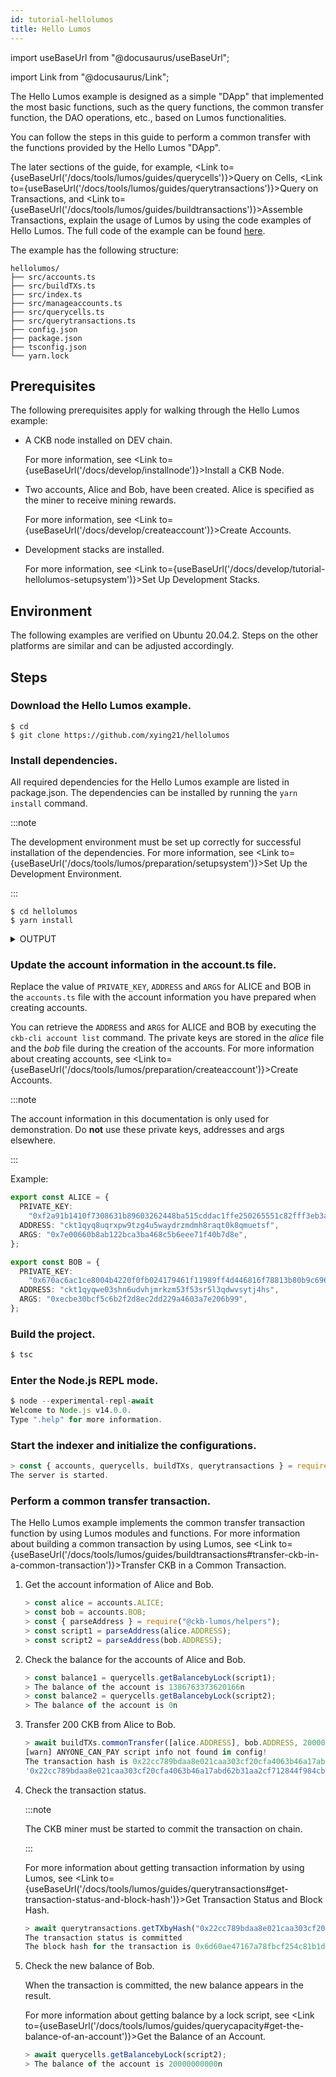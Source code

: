 ```yaml
---
id: tutorial-hellolumos
title: Hello Lumos
---
```

import useBaseUrl from "@docusaurus/useBaseUrl";

import Link from "@docusaurus/Link";

The Hello Lumos example is designed as a simple "DApp" that implemented the most basic functions, such as the query functions, the common transfer function, the DAO operations, etc., based on Lumos functionalities.

You can follow the steps in this guide to perform a common transfer with the functions provided by the Hello Lumos "DApp".

The later sections of the guide, for example, <Link to={useBaseUrl('/docs/tools/lumos/guides/querycells')}>Query on Cells</Link>, <Link to={useBaseUrl('/docs/tools/lumos/guides/querytransactions')}>Query on Transactions</Link>, and <Link to={useBaseUrl('/docs/tools/lumos/guides/buildtransactions')}>Assemble Transactions</Link>, explain the usage of Lumos by using the code examples of Hello Lumos. The full code of the example can be found [here](https://github.com/xying21/hellolumos). 

The  example has the following structure:

```
hellolumos/
├── src/accounts.ts
├── src/buildTXs.ts
├── src/index.ts
├── src/manageaccounts.ts
├── src/querycells.ts
├── src/querytransactions.ts
├── config.json
├── package.json
├── tsconfig.json
└── yarn.lock
```

## Prerequisites

The following prerequisites apply for walking through the Hello Lumos example:

- A CKB node installed on DEV chain.

  For more information, see <Link to={useBaseUrl('/docs/develop/installnode')}>Install a CKB Node</Link>.

- Two accounts, Alice and Bob, have been created. Alice is specified as the miner to receive mining rewards. 

  For more information, see <Link to={useBaseUrl('/docs/develop/createaccount')}>Create Accounts</Link>.

- Development stacks are installed. 

  For more information, see <Link to={useBaseUrl('/docs/develop/tutorial-hellolumos-setupsystem')}>Set Up Development Stacks</Link>.

## Environment

The following examples are verified on Ubuntu 20.04.2. Steps on the other platforms are similar and can be adjusted accordingly.

## Steps

### Download the Hello Lumos example.

```shell
$ cd
$ git clone https://github.com/xying21/hellolumos
```

### Install dependencies.

All required dependencies for the Hello Lumos example are listed in package.json. The dependencies can be installed by running the `yarn install` command. 

:::note

The development environment must be set up correctly for successful installation of the dependencies. For more information, see <Link to={useBaseUrl('/docs/tools/lumos/preparation/setupsystem')}>Set Up the Development Environment</Link>.

:::

```shell
$ cd hellolumos
$ yarn install
```

<details><summary>OUTPUT</summary>
<p>


```shell
yarn install v1.22.10
[1/4] Resolving packages...
[2/4] Fetching packages...
info fsevents@2.3.2: The platform "win32" is incompatible with this module.
info "fsevents@2.3.2" is an optional dependency and failed compatibility check. Excluding it from installation.
[3/4] Linking dependencies...
[4/4] Building fresh packages...
Done in 52.70s.
```
</p>
</details>

### Update the account information in the account.ts file.

Replace the value of `PRIVATE_KEY`, `ADDRESS` and `ARGS` for ALICE and BOB in the `accounts.ts` file with the account information you have prepared when creating accounts.

You can retrieve the `ADDRESS` and `ARGS` for ALICE and BOB by executing the `ckb-cli account list` command. The private keys are stored in the <var>alice</var> file and the <var>bob</var> file during the creation of the accounts. For more information about creating accounts, see <Link to={useBaseUrl('/docs/tools/lumos/preparation/createaccount')}>Create Accounts</Link>.

:::note

The account information in this documentation is only used for demonstration. Do **not** use these private keys,  addresses and args elsewhere. 

:::

Example:

```typescript title="hellolumos/src/accounts.ts"
export const ALICE = {
  PRIVATE_KEY:
    "0xf2a91b1410f7308631b89603262448ba515cddac1ffe250265551c82fff3eb3a",
  ADDRESS: "ckt1qyq8uqrxpw9tzg4u5waydrzmdmh8raqt0k8qmuetsf",
  ARGS: "0x7e00660b8ab122bca3ba468c5b6eee71f40b7d8e",
};

export const BOB = {
  PRIVATE_KEY:
    "0x670ac6ac1ce8004b4220f0fb024179461f11989ff4d446816f78813b80b9c696",
  ADDRESS: "ckt1qyqwe03shn6udvhjmrkzm53f53sr5l3qdwvsytj4hs",
  ARGS: "0xecbe30bcf5c6b2f2d8ec2dd229a4603a7e206b99",
};
```

### Build the project.

```javascript {1}
$ tsc
```

### Enter the Node.js REPL mode.

```javascript {1}
$ node --experimental-repl-await
Welcome to Node.js v14.0.0.
Type ".help" for more information.
```
### Start the indexer and initialize the configurations.


```javascript {1}
> const { accounts, querycells, buildTXs, querytransactions } = require(".");
The server is started.
```

### Perform a common transfer transaction.

The Hello Lumos example implements the common transfer transaction function by using Lumos modules and functions. For more information about building a common transaction by using Lumos, see <Link to={useBaseUrl('/docs/tools/lumos/guides/buildtransactions#transfer-ckb-in-a-common-transaction')}>Transfer CKB in a Common Transaction</Link>.

1. Get the account information of Alice and Bob.

   ```javascript {1-7}
   > const alice = accounts.ALICE;
   > const bob = accounts.BOB;
   > const { parseAddress } = require("@ckb-lumos/helpers");
   > const script1 = parseAddress(alice.ADDRESS);
   > const script2 = parseAddress(bob.ADDRESS);
   ```
   
2. Check the balance for the accounts of Alice and Bob.

   ```javascript {1,3}
   > const balance1 = querycells.getBalancebyLock(script1);
   > The balance of the account is 1386763373620166n
   > const balance2 = querycells.getBalancebyLock(script2);
   > The balance of the account is 0n
   ```

3. Transfer 200 CKB from Alice to Bob. 

   ```javascript {1}
   > await buildTXs.commonTransfer([alice.ADDRESS], bob.ADDRESS, 20000000000n, 10000000n, alice.PRIVATE_KEY);
   [warn] ANYONE_CAN_PAY script info not found in config!
   The transaction hash is 0x22cc789bdaa8e021caa303cf20cfa4063b46a17abd62b31aa2cf712844f984cb
   '0x22cc789bdaa8e021caa303cf20cfa4063b46a17abd62b31aa2cf712844f984cb'
   ```
   
4. Check the transaction status.

   :::note

   The CKB miner must be started to commit the transaction on chain.

   :::

   For more information about getting transaction information by using Lumos, see <Link to={useBaseUrl('/docs/tools/lumos/guides/querytransactions#get-transaction-status-and-block-hash')}>Get Transaction Status and Block Hash</Link>. 

   ```javascript {1}
   > await querytransactions.getTXbyHash("0x22cc789bdaa8e021caa303cf20cfa4063b46a17abd62b31aa2cf712844f984cb");
   The transaction status is committed
   The block hash for the transaction is 0x6d60ae47167a78fbcf254c81b1d6356aceef2feeb4e039fed693c274a83faac1
   ```

5. Check the new balance of Bob.

   When the transaction is committed, the new balance appears in the result.

   For more information about getting balance by a lock script, see <Link to={useBaseUrl('/docs/tools/lumos/guides/querycapacity#get-the-balance-of-an-account')}>Get the Balance of an Account</Link>.

   ```javascript {1}
   > await querycells.getBalancebyLock(script2);
   > The balance of the account is 20000000000n
   ```